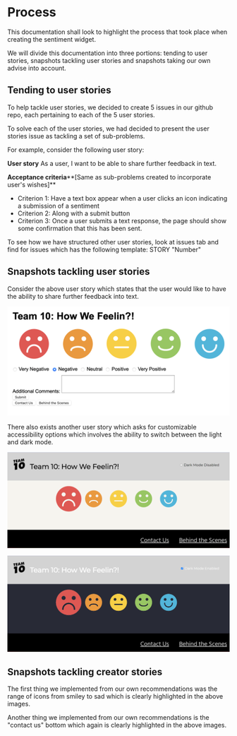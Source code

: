 # Process

This documentation shall look to highlight the process that took place when creating the sentiment 
widget.

We will divide this documentation into three portions: tending to user stories, snapshots tackling user stories and snapshots taking our own advise into account.

## Tending to user stories

To help tackle user stories, we decided to create 5 issues in our github repo, each pertaining to each of the 5 user stories.

To solve each of the user stories, we had decided to present the user stories issue as tackling a set of sub-problems.

For example, consider the following user story:

**User story**
As a user, I want to be able to share further feedback in text.

**Acceptance criteria****[Same as sub-problems created to incorporate user's wishes]**
- Criterion 1: Have a text box appear when a user clicks an icon indicating a submission of a sentiment
- Criterion 2: Along with a submit button
- Criterion 3: Once a user submits a text response, the page should show some confirmation that this has been sent.

To see how we have structured other user stories, look at issues tab and find for issues which has the following template: STORY "Number"


## Snapshots tackling user stories

Consider the above user story which states that the user would like to have the ability to share further feedback into text.

![Snapshot which proves user can provide further feedback into text](textbox.png)

There also exists another user story which asks for customizable accessibility options which involves 
the ability to switch between the light and dark mode.

![Snapshot which shows website into light-mode(We can see toggle between light and dark mode in top-right corner)](Lightmode.png)

![Snapshot which shows website into dark-mode](Darkmode.png)

## Snapshots tackling creator stories

The first thing we implemented from our own recommendations was the range of icons from smiley to sad
which is clearly highlighted in the above images.

Another thing we implemented from our own recommendations is the "contact us" bottom which again is clearly highlighted in the above images.







